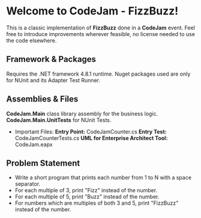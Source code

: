 # Welcome to CodeJam - FizzBuzz!
This is a classic implementation of **FizzBuzz** done in a **CodeJam** event.
Feel free to introduce improvements wherever feasible, no license needed to use the code elsewhere.

## Framework & Packages

Requires the .NET framework 4.8.1 runtime.
Nuget packages used are only for NUnit and its Adapter Test Runner.

## Assemblies & Files

**CodeJam.Main** class library assembly for the business logic.
**CodeJam.Main.UnitTests** for NUnit Tests.

- Important Files:
**Entry Point:** CodeJamCounter.cs 
**Entry Test:** CodeJamCounterTests.cs
**UML for Enterprise Architect Tool:** CodeJam.eapx

## Problem Statement
- Write a short program that prints each number from 1 to N with a space separator.
- For each multiple of 3, print "Fizz" instead of the number.
- For each multiple of 5, print "Buzz" instead of the number.
- For numbers which are multiples of both 3 and 5, print "FizzBuzz" instead of the number.